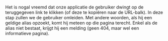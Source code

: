 Het is nogal vreemd dat onze applicatie de gebruiker dwingt op de teruggegeven link te klikken (of deze te kopiëren naar de URL-balk). In deze stap zullen we de gebruiker omleiden. Met andere woorden, als hij een geldige alias opzoekt, komt hij meteen op die pagina terecht. Enkel als de alias niet bestaat, krijgt hij een melding (geen 404, maar wel een informatieve pagina).
